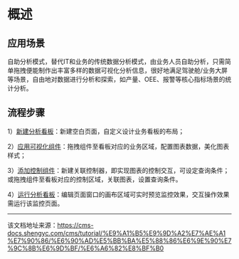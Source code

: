 # 概述

## 应用场景​

​ 自助分析模式，替代IT和业务的传统数据分析模式，由业务人员自助分析，只需简单拖拽便能制作出丰富多样的数据可视化分析信息，很好地满足驾驶舱/业务大屏等场景，自由地对数据进行分析和探索，如产量、OEE、报警等核心指标场景的统计分析。

## 流程步骤​

1）[新建分析看板](/cms/tutorial/页面管理/搭建分析看板/新建分析看板)：新建空白页面，自定义设计业务看板的布局；

2）[应用可视化组件](/cms/tutorial/页面管理/搭建分析看板/应用可视化组件/可视化组件概述)：拖拽组件至看板对应的业务区域，配置图表数据，美化图表样式；

3）[添加控制组件](/cms/tutorial/页面管理/搭建分析看板/添加控制组件/控制组件概述)：新建关联控制器，即实现图表的控制交互，可设定查询条件；或拖拽组件至看板对应的控制区域，关联图表，设置查询条件。

4）[运行分析看板](/)：编辑页面窗口的画布区域可实时预览监控效果，交互操作效果需运行该监控页面。


---

该文档地址来源：https://cms-docs.shengyc.com/cms/tutorial/%E9%A1%B5%E9%9D%A2%E7%AE%A1%E7%90%86/%E6%90%AD%E5%BB%BA%E5%88%86%E6%9E%90%E7%9C%8B%E6%9D%BF/%E6%A6%82%E8%BF%B0